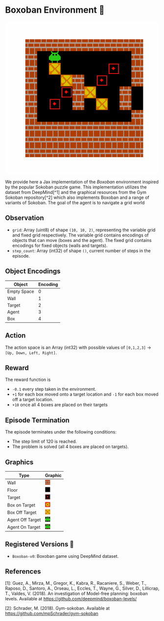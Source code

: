 # Boxoban Environment 👾

<p align="center">
        <img src="../env_anim/boxoban.gif" width="500"/>
</p>


We provide here a Jax implementation of the _Boxoban_ environment inspired by the popular Sokoban puzzle game. This implementation utilizes the dataset from DeepMind[^1] and the graphical resources from the Gym Sokoban repository[^2] which also implements Boxoban and a range of variants of Sokoban. The goal of the agent is to navigate a grid world

## Observation

- `grid`: Array (uint8) of shape `(10, 10, 2)`, representing the variable grid and fixed grid respectively. The variable grid contains encodings of objects that can move (boxes and the agent). The fixed grid contains encodings for fixed objects (walls and targets).
- `step_count`: Array (int32) of shape `()`, current number of steps in the episode.

## Object Encodings

| Object       | Encoding |
|--------------|----------|
| Empty Space  | 0        |
| Wall         | 1        |
| Target       | 2        |
| Agent        | 3        |
| Box          | 4        |

## Action
The action space is an Array (int32) with possible values of `[0,1,2,3]` -> `[Up, Down, Left, Right]`.

## Reward
The reward function is

- `-0.1` every step taken in the environment.
- `+1` for each box moved onto a target location and `-1` for each box moved off a target location.
- `+10` once all 4 boxes are placed on their targets

## Episode Termination

The episode terminates under the following conditions:

- The step limit of 120 is reached.
- The problem is solved (all 4 boxes are placed on targets).

## Graphics

| Type             | Graphic                                                           |
|------------------|-------------------------------------------------------------------|
| Wall             | ![Wall](../img/boxoban_img/wall.png)                  |
| Floor            | ![Floor](../img/boxoban_img/floor.png)               |
| Target    | ![BoxTarget](../img/boxoban_img/box_target.png)    |
| Box on Target    | ![BoxTarget](../img/boxoban_img/box_on_target.png) |
| Box Off Target   | ![BoxOffTarget](../img/boxoban_img/box.png)       |
| Agent Off Target | ![PlayerOffTarget](../img/boxoban_img/agent.png)  |
| Agent On Target  | ![PlayerOnTarget](../img/boxoban_img/agent_on_target.png) |

## Registered Versions 📖
- `Boxoban-v0`: Boxoban game using DeepMind dataset.

## References
[1]: Guez, A., Mirza, M., Gregor, K., Kabra, R., Racaniere, S., Weber, T., Raposo, D., Santoro, A., Orseau, L., Eccles, T., Wayne, G., Silver, D., Lillicrap, T., Valdes, V. (2018). An investigation of Model-free planning: boxoban levels. Available at https://github.com/deepmind/boxoban-levels/

[2]: Schrader, M. (2018). Gym-sokoban. Available at https://github.com/mpSchrader/gym-sokoban
